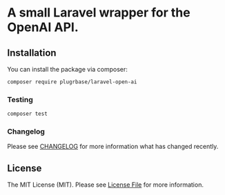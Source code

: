 # A small Laravel wrapper for the OpenAI API.

## Installation

You can install the package via composer:

```bash
composer require plugrbase/laravel-open-ai
```

### Testing

```bash
composer test
```

### Changelog

Please see [CHANGELOG](CHANGELOG.md) for more information what has changed recently.

## License

The MIT License (MIT). Please see [License File](LICENSE.md) for more information.
